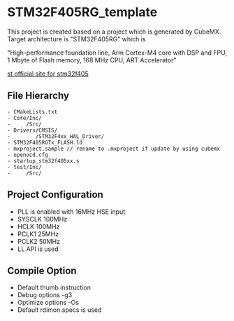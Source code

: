 # STM32F405RG_template

This project is created based on a project which is generated by CubeMX.
Target architecture is "STM32F405RG" which is 

"High-performance foundation line, Arm Cortex-M4 core with DSP and FPU, 1 Mbyte of Flash memory, 168 MHz CPU, ART Accelerator"


[st official site for stm32f405](https://www.st.com/ja/microcontrollers-microprocessors/stm32f405rg.html)

## File Hierarchy

```
- CMakeLists.txt
- Core/Inc/
-     /Src/
- Drivers/CMSIS/
-        /STM32F4xx_HAL_Driver/
- STM32F405RGTx_FLASH.ld
- mxproject.sample // rename to .mxproject if update by using cubemx
- openocd.cfg
- startup_stm32f405xx.s
- test/Inc/
-     /Src/
```


## Project Configuration


- PLL is enabled with 16MHz HSE input
- SYSCLK 100MHz
- HCLK   100MHz
- PCLK1  25MHz
- PCLK2  50MHz
- LL API is used


## Compile Option


- Default thumb instruction
- Debug options -g3
- Optimize options -Os
- Default rdimon.specs is used
